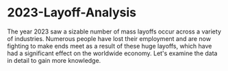 # 2023-Layoff-Analysis
The year 2023 saw a sizable number of mass layoffs occur across a variety of industries. Numerous people have lost their employment and are now fighting to make ends meet as a result of these huge layoffs, which have had a significant effect on the worldwide economy. Let's examine the data in detail to gain more knowledge.
